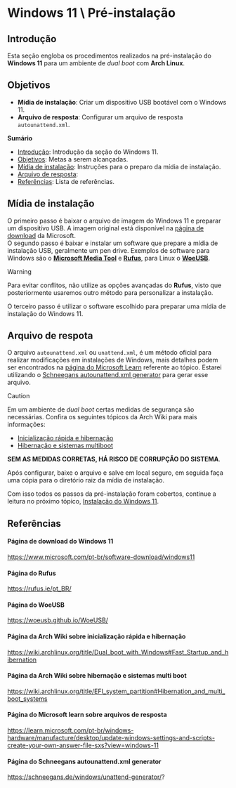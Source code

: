 # Windows 11 \ Pré-instalação

## Introdução

Esta seção engloba os procedimentos realizados na pré-instalação do **Windows 11** para um ambiente de *dual boot* com **Arch Linux**.

## Objetivos

* **Mídia de instalação**: Criar um dispositivo USB bootável com o Windows 11.
* **Arquivo de resposta**: Configurar um arquivo de resposta `autounattend.xml`.

**Sumário**

* [Introdução](./README.md#introdução): Introdução da seção do Windows 11.
* [Objetivos](./README.md#objetivos): Metas a serem alcançadas.
* [Mídia de instalação](./README.md#mídia-de-instalação): Instruções para o preparo da mídia de instalação.
* [Arquivo de resposta](./README.md#arquivo-de-respota): 
* [Referências](./README.md#referências): Lista de referências.

## Mídia de instalação

O primeiro passo é baixar o arquivo de imagem do Windows 11 e preparar um dispositívo USB. A imagem original está disponível na [página de download](#página-de-download-do-windows-11) da Microsoft.  
O segundo passo é baixar e instalar um software que prepare a mídia de instalação USB, geralmente um pen drive. Exemplos de software para Windows são o [**Microsoft Media Tool**](#página-de-donwload-do-windows-11) e [**Rufus**](#página-do-rufus), para Linux o [**WoeUSB**](#página-do-woeusb).

> [!WARNING]  
> Para evitar conflitos, não utilize as opções avançadas do **Rufus**, visto que posteriormente usaremos outro método para personalizar a instalação.

O terceiro passo é utilizar o software escolhido para preparar uma mídia de instalação do Windows 11.  

## Arquivo de respota

O arquivo `autounattend.xml` ou `unattend.xml`, é um método oficial para realizar modificações em instalações de Windows, mais detalhes podem ser encontrados na [página do Microsoft Learn](#página-do-microsoft-learn-sobre-arquivos-de-resposta) referente ao tópico. Estarei utilizando o [Schneegans autounattend.xml generator](#página-do-schneegans-autounattendxml-generator) para gerar esse arquivo.

> [!CAUTION]  
> Em um ambiente de *dual boot* certas medidas de segurança são necessárias. Confira os seguintes tópicos da Arch Wiki para mais informações:
> * [Inicialização rápida e hibernação](https://wiki.archlinux.org/title/Dual_boot_with_Windows#Fast_Startup_and_hibernation)
> * [Hibernação e sistemas multiboot](https://wiki.archlinux.org/title/EFI_system_partition#Hibernation_and_multi_boot_systems)
>
> **SEM AS MEDIDAS CORRETAS, HÁ RISCO DE CORRUPÇÃO DO SISTEMA**.

Após configurar, baixe o arquivo e salve em local seguro, em seguida faça uma cópia para o diretório raiz da mídia de instalação.

Com isso todos os passos da pré-instalação foram cobertos, continue a leitura no próximo tópico, [Instalação do Windows 11](../1-installation/README.md).

## Referências
#### Página de download do Windows 11
https://www.microsoft.com/pt-br/software-download/windows11
#### Página do Rufus
https://rufus.ie/pt_BR/
#### Página do WoeUSB
https://woeusb.github.io/WoeUSB/
#### Página da Arch Wiki sobre inicialização rápida e hibernação
https://wiki.archlinux.org/title/Dual_boot_with_Windows#Fast_Startup_and_hibernation
#### Página da Arch Wiki sobre hibernação e sistemas multi boot
https://wiki.archlinux.org/title/EFI_system_partition#Hibernation_and_multi_boot_systems
#### Página do Microsoft learn sobre arquivos de resposta
https://learn.microsoft.com/pt-br/windows-hardware/manufacture/desktop/update-windows-settings-and-scripts-create-your-own-answer-file-sxs?view=windows-11
#### Página do Schneegans autounattend.xml generator
https://schneegans.de/windows/unattend-generator/?